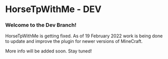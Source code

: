 # HorseTpWithMe - DEV

### Welcome to the Dev Branch!

HorseTpWithMe is getting fixed. As of 19 February 2022 work is being done to update and improve the plugin for newer
versions of MineCraft.

More info will be added soon. Stay tuned!
